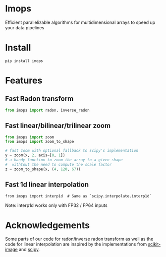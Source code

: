 # Imops

Efficient parallelizable algorithms for multidimensional arrays to speed up your data pipelines

# Install

```shell
pip install imops
```

# Features

## Fast Radon transform

```python
from imops import radon, inverse_radon
```

## Fast linear/bilinear/trilinear zoom

```python
from imops import zoom
from imops import zoom_to_shape

# fast zoom with optional fallback to scipy's implementation
y = zoom(x, 2, axis=[0, 1])
# a handy function to zoom the array to a given shape 
#  withtout the need to compute the scale factor
z = zoom_to_shape(x, (4, 120, 67))
```

## Fast 1d linear interpolation

```
from imops import interp1d  # Same as `scipy.interpolate.interp1d`
```

Note: interp1d works only with FP32 / FP64 inputs

# Acknowledgements

Some parts of our code for radon/inverse radon transform as well as the code for linear interpolation are inspired by
the implementations from [scikit-image](https://github.com/scikit-image/scikit-image)
and [scipy](https://github.com/scipy/scipy).
